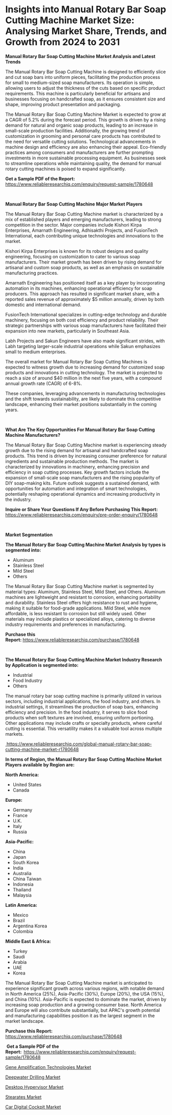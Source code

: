 <p><h1>Insights into Manual Rotary Bar Soap Cutting Machine Market Size: Analysing Market Share, Trends, and Growth from 2024 to 2031</h1></p><p><strong>Manual Rotary Bar Soap Cutting Machine Market Analysis and Latest Trends</strong></p>
<p><p>The Manual Rotary Bar Soap Cutting Machine is designed to efficiently slice and cut soap bars into uniform pieces, facilitating the production process for small to medium-sized soap manufacturers. Its operation is simple, allowing users to adjust the thickness of the cuts based on specific product requirements. This machine is particularly beneficial for artisans and businesses focusing on handcrafted soap, as it ensures consistent size and shape, improving product presentation and packaging.</p><p>The Manual Rotary Bar Soap Cutting Machine Market is expected to grow at a CAGR of 5.2% during the forecast period. This growth is driven by a rising demand for natural and organic soap products, leading to an increase in small-scale production facilities. Additionally, the growing trend of customization in grooming and personal care products has contributed to the need for versatile cutting solutions. Technological advancements in machine design and efficiency are also enhancing their appeal. Eco-friendly practices among consumers and manufacturers are further prompting investments in more sustainable processing equipment. As businesses seek to streamline operations while maintaining quality, the demand for manual rotary cutting machines is poised to expand significantly.</p></p>
<p><strong>Get a Sample PDF of the Report:&nbsp;</strong> <a href="https://www.reliableresearchiq.com/enquiry/request-sample/1780648?utm_campaign=1137&utm_medium=2&utm_source=Github&utm_content=ia&utm_term=19122024&utm_id=manual-rotary-bar-soap-cutting-machine">https://www.reliableresearchiq.com/enquiry/request-sample/1780648</a></p>
<p>&nbsp;</p>
<p><strong>Manual Rotary Bar Soap Cutting Machine Major Market Players</strong></p>
<p><p>The Manual Rotary Bar Soap Cutting Machine market is characterized by a mix of established players and emerging manufacturers, leading to strong competition in the sector. Major companies include Kishori Kirpa Enterprises, Amarnath Engineering, Adhisakthi Projects, and FusionTech International, each contributing unique technologies and innovations to the market.</p><p>Kishori Kirpa Enterprises is known for its robust designs and quality engineering, focusing on customization to cater to various soap manufacturers. Their market growth has been driven by rising demand for artisanal and custom soap products, as well as an emphasis on sustainable manufacturing practices.</p><p>Amarnath Engineering has positioned itself as a key player by incorporating automation in its machines, enhancing operational efficiency for soap producers. This approach has resulted in significant market share, with a reported sales revenue of approximately $5 million annually, driven by both domestic and international demand.</p><p>FusionTech International specializes in cutting-edge technology and durable machinery, focusing on both cost efficiency and product reliability. Their strategic partnerships with various soap manufacturers have facilitated their expansion into new markets, particularly in Southeast Asia.</p><p>Labh Projects and Sakun Engineers have also made significant strides, with Labh targeting larger-scale industrial operations while Sakun emphasizes small to medium enterprises. </p><p>The overall market for Manual Rotary Bar Soap Cutting Machines is expected to witness growth due to increasing demand for customized soap products and innovations in cutting technology. The market is projected to reach a size of around $40 million in the next five years, with a compound annual growth rate (CAGR) of 6-8%. </p><p>These companies, leveraging advancements in manufacturing technologies and the shift towards sustainability, are likely to dominate this competitive landscape, enhancing their market positions substantially in the coming years.</p></p>
<p>&nbsp;</p>
<p><strong>What Are The Key Opportunities For Manual Rotary Bar Soap Cutting Machine Manufacturers?</strong></p>
<p><p>The Manual Rotary Bar Soap Cutting Machine market is experiencing steady growth due to the rising demand for artisanal and handcrafted soap products. This trend is driven by increasing consumer preference for natural ingredients and sustainable production methods. The market is characterized by innovations in machinery, enhancing precision and efficiency in soap cutting processes. Key growth factors include the expansion of small-scale soap manufacturers and the rising popularity of DIY soap-making kits. Future outlook suggests a sustained demand, with opportunities for automation and integration of smart technologies, potentially reshaping operational dynamics and increasing productivity in the industry.</p></p>
<p><strong>Inquire or Share Your Questions If Any Before Purchasing This Report:</strong> <a href="https://www.reliableresearchiq.com/enquiry/pre-order-enquiry/1780648?utm_campaign=1137&utm_medium=2&utm_source=Github&utm_content=ia&utm_term=19122024&utm_id=manual-rotary-bar-soap-cutting-machine">https://www.reliableresearchiq.com/enquiry/pre-order-enquiry/1780648</a></p>
<p>&nbsp;</p>
<p><strong>Market Segmentation</strong></p>
<p><strong>The Manual Rotary Bar Soap Cutting Machine Market Analysis by types is segmented into:</strong></p>
<p><ul><li>Aluminum</li><li>Stainless Steel</li><li>Mild Steel</li><li>Others</li></ul></p>
<p><p>The Manual Rotary Bar Soap Cutting Machine market is segmented by material types: Aluminum, Stainless Steel, Mild Steel, and Others. Aluminum machines are lightweight and resistant to corrosion, enhancing portability and durability. Stainless Steel offers high resistance to rust and hygiene, making it suitable for food-grade applications. Mild Steel, while more affordable, is less resistant to corrosion but still widely used. Other materials may include plastics or specialized alloys, catering to diverse industry requirements and preferences in manufacturing.</p></p>
<p><strong>Purchase this Report:&nbsp;</strong><a href="https://www.reliableresearchiq.com/purchase/1780648?utm_campaign=1137&utm_medium=2&utm_source=Github&utm_content=ia&utm_term=19122024&utm_id=manual-rotary-bar-soap-cutting-machine">https://www.reliableresearchiq.com/purchase/1780648</a></p>
<p>&nbsp;</p>
<p><strong>The Manual Rotary Bar Soap Cutting Machine Market Industry Research by Application is segmented into:</strong></p>
<p><ul><li>Industrial</li><li>Food Industry</li><li>Others</li></ul></p>
<p><p>The manual rotary bar soap cutting machine is primarily utilized in various sectors, including industrial applications, the food industry, and others. In industrial settings, it streamlines the production of soap bars, enhancing efficiency and precision. In the food industry, it serves to slice food products when soft textures are involved, ensuring uniform portioning. Other applications may include crafts or specialty products, where careful cutting is essential. This versatility makes it a valuable tool across multiple markets.</p></p>
<p><a href="https://www.reliableresearchiq.com/global-manual-rotary-bar-soap-cutting-machine-market-r1780648?utm_campaign=1137&utm_medium=2&utm_source=Github&utm_content=ia&utm_term=19122024&utm_id=manual-rotary-bar-soap-cutting-machine">&nbsp;https://www.reliableresearchiq.com/global-manual-rotary-bar-soap-cutting-machine-market-r1780648</a></p>
<p><strong>In terms of Region, the Manual Rotary Bar Soap Cutting Machine Market Players available by Region are:</strong></p>
<p>
    <p> <strong> North America: </strong>
        <ul>
            <li>United States</li>
            <li>Canada</li>
        </ul>
        </p> 
    <p> <strong> Europe: </strong>
        <ul>
            <li>Germany</li>
            <li>France</li>
            <li>U.K.</li>
            <li>Italy</li>
            <li>Russia</li>
        </ul>
        </p> 
    <p> <strong> Asia-Pacific: </strong>
        <ul>
            <li>China</li>
            <li>Japan</li>
            <li>South Korea</li>
            <li>India</li>
            <li>Australia</li>
            <li>China Taiwan</li>
            <li>Indonesia</li>
            <li>Thailand</li>
            <li>Malaysia</li>
        </ul>
        </p> 
    <p> <strong> Latin America: </strong>
        <ul>
            <li>Mexico</li>
            <li>Brazil</li>
            <li>Argentina Korea</li>
            <li>Colombia</li>
        </ul>
        </p> 
    <p> <strong> Middle East & Africa: </strong>
        <ul>
            <li>Turkey</li>
            <li>Saudi</li>
            <li>Arabia</li>
            <li>UAE</li>
            <li>Korea</li>
        </ul>
    </p>
    </p>
<p><p>The Manual Rotary Bar Soap Cutting Machine market is anticipated to experience significant growth across various regions, with notable demand in North America (25%), Asia-Pacific (30%), Europe (20%), the USA (15%), and China (10%). Asia-Pacific is expected to dominate the market, driven by increasing soap production and a growing consumer base. North America and Europe will also contribute substantially, but APAC's growth potential and manufacturing capabilities position it as the largest segment in the market landscape.</p></p>
<p><strong>Purchase this Report: </strong><a href="https://www.reliableresearchiq.com/purchase/1780648?utm_campaign=1137&utm_medium=2&utm_source=Github&utm_content=ia&utm_term=19122024&utm_id=manual-rotary-bar-soap-cutting-machine">https://www.reliableresearchiq.com/purchase/1780648</a></p>
<p>&nbsp;<strong>Get a Sample PDF of the Report:&nbsp;&nbsp;</strong><a href="https://www.reliableresearchiq.com/enquiry/request-sample/1780648?utm_campaign=1137&utm_medium=2&utm_source=Github&utm_content=ia&utm_term=19122024&utm_id=manual-rotary-bar-soap-cutting-machine">https://www.reliableresearchiq.com/enquiry/request-sample/1780648</a></p>
<p><strong></strong></p>
<p><p><a href="https://www.linkedin.com/pulse/gene-amplification-technologies-market-challenges-forecasts-m8abe?utm_campaign=1137&utm_medium=2&utm_source=Github&utm_content=ia&utm_term=19122024&utm_id=manual-rotary-bar-soap-cutting-machine">Gene Amplification Technologies Market</a></p><p><a href="https://www.linkedin.com/pulse/deepwater-drilling-market-trends-assessmentthe-markets-present-i3fne?utm_campaign=1137&utm_medium=2&utm_source=Github&utm_content=ia&utm_term=19122024&utm_id=manual-rotary-bar-soap-cutting-machine">Deepwater Drilling Market</a></p><p><a href="https://www.linkedin.com/pulse/trends-desktop-hypervisor-market-2024-2031-expected-growth-qib4e?utm_campaign=1137&utm_medium=2&utm_source=Github&utm_content=ia&utm_term=19122024&utm_id=manual-rotary-bar-soap-cutting-machine">Desktop Hypervisor Market</a></p><p><a href="https://www.linkedin.com/pulse/tracking-emerging-trends-stearates-market-projected-growth-cagr-9ut4f?utm_campaign=1137&utm_medium=2&utm_source=Github&utm_content=ia&utm_term=19122024&utm_id=manual-rotary-bar-soap-cutting-machine">Stearates Market</a></p><p><a href="https://www.linkedin.com/pulse/car-digital-cockpit-market-evolution-key-trends-regional-dynamics-na6pe?utm_campaign=1137&utm_medium=2&utm_source=Github&utm_content=ia&utm_term=19122024&utm_id=manual-rotary-bar-soap-cutting-machine">Car Digital Cockpit Market</a></p></p>